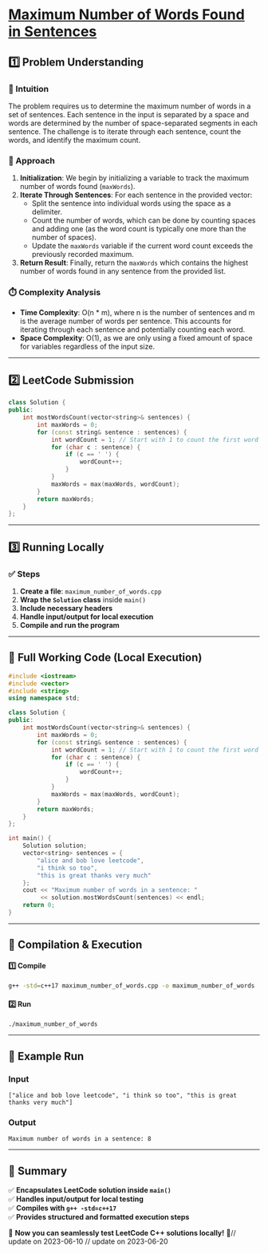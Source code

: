 # **[Maximum Number of Words Found in Sentences](https://leetcode.com/problems/maximum-number-of-words-found-in-sentences/description/)**  

## **1️⃣ Problem Understanding**  
### **📌 Intuition**  
The problem requires us to determine the maximum number of words in a set of sentences. Each sentence in the input is separated by a space and words are determined by the number of space-separated segments in each sentence. The challenge is to iterate through each sentence, count the words, and identify the maximum count.

### **🚀 Approach**  
1. **Initialization**: We begin by initializing a variable to track the maximum number of words found (`maxWords`).
2. **Iterate Through Sentences**: For each sentence in the provided vector:
   - Split the sentence into individual words using the space as a delimiter.
   - Count the number of words, which can be done by counting spaces and adding one (as the word count is typically one more than the number of spaces).
   - Update the `maxWords` variable if the current word count exceeds the previously recorded maximum.
3. **Return Result**: Finally, return the `maxWords` which contains the highest number of words found in any sentence from the provided list.

### **⏱️ Complexity Analysis**  
- **Time Complexity**: O(n * m), where n is the number of sentences and m is the average number of words per sentence. This accounts for iterating through each sentence and potentially counting each word.
- **Space Complexity**: O(1), as we are only using a fixed amount of space for variables regardless of the input size.

---  

## **2️⃣ LeetCode Submission**  
```cpp
class Solution {
public:
    int mostWordsCount(vector<string>& sentences) {
        int maxWords = 0;
        for (const string& sentence : sentences) {
            int wordCount = 1; // Start with 1 to count the first word
            for (char c : sentence) {
                if (c == ' ') {
                    wordCount++;
                }
            }
            maxWords = max(maxWords, wordCount);
        }
        return maxWords;
    }
};
```  

---  

## **3️⃣ Running Locally**  
### **✅ Steps**  
1. **Create a file**: `maximum_number_of_words.cpp`  
2. **Wrap the `Solution` class** inside `main()`  
3. **Include necessary headers**  
4. **Handle input/output for local execution**  
5. **Compile and run the program**  

---  

## **📝 Full Working Code (Local Execution)**  
```cpp
#include <iostream>
#include <vector>
#include <string>
using namespace std;

class Solution {
public:
    int mostWordsCount(vector<string>& sentences) {
        int maxWords = 0;
        for (const string& sentence : sentences) {
            int wordCount = 1; // Start with 1 to count the first word
            for (char c : sentence) {
                if (c == ' ') {
                    wordCount++;
                }
            }
            maxWords = max(maxWords, wordCount);
        }
        return maxWords;
    }
};

int main() {
    Solution solution;
    vector<string> sentences = {
        "alice and bob love leetcode", 
        "i think so too", 
        "this is great thanks very much" 
    };
    cout << "Maximum number of words in a sentence: " 
         << solution.mostWordsCount(sentences) << endl;
    return 0;
}
```  

---  

## **🔧 Compilation & Execution**  
#### **1️⃣ Compile**  
```bash
g++ -std=c++17 maximum_number_of_words.cpp -o maximum_number_of_words
```  

#### **2️⃣ Run**  
```bash
./maximum_number_of_words
```  

---  

## **🎯 Example Run**  
### **Input**  
```
["alice and bob love leetcode", "i think so too", "this is great thanks very much"]
```  
### **Output**  
```
Maximum number of words in a sentence: 8
```  

---  

## **📌 Summary**  
✅ **Encapsulates LeetCode solution inside `main()`**  
✅ **Handles input/output for local testing**  
✅ **Compiles with `g++ -std=c++17`**  
✅ **Provides structured and formatted execution steps**  

🚀 **Now you can seamlessly test LeetCode C++ solutions locally!** 🚀// update on 2023-06-10
// update on 2023-06-20
